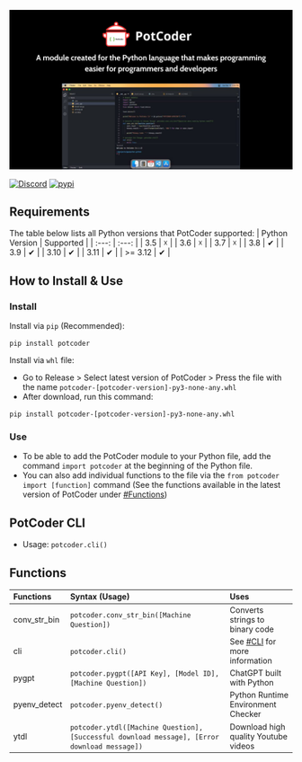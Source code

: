 ![PotCoder Screenshot](https://github.com/hiactions/potcoder/blob/main/src/potcoder/assets/potcoder-screenshot.png)

<a href='https://discord.gg/mVR8EpdM' target="_blank"><img alt='Discord' src='https://img.shields.io/badge/Join_Our COmmunity-100000?style=for-the-badge&logo=Discord&logoColor=FFFFFF&labelColor=5865f2&color=5865f2'/></a>
<a href='https://pypi.org/project/potcoder/' target="_blank"><img alt='pypi' src='https://img.shields.io/badge/PyPI_Download-100000?style=for-the-badge&logo=pypi&logoColor=FFFFFF&labelColor=515153&color=232A79'/></a>

## Requirements
The table below lists all Python versions that PotCoder supported:
| Python Version | Supported |
| :---: | :---: |
| 3.5 | ☓ |
| 3.6 | ☓ |
| 3.7 | ☓ |
| 3.8 | ✔ |
| 3.9 | ✔ |
| 3.10 | ✔ |
| 3.11 | ✔ |
| >= 3.12 | ✔ |


## How to Install & Use

### Install
Install via `pip` (Recommended):
```
pip install potcoder
```


Install via `whl` file:
- Go to Release > Select latest version of PotCoder > Press the file with the name `potcoder-[potcoder-version]-py3-none-any.whl`
- After download, run this command:
```
pip install potcoder-[potcoder-version]-py3-none-any.whl
```

### Use
- To be able to add the PotCoder module to your Python file, add the command `import potcoder` at the beginning of the Python file.
- You can also add individual functions to the file via the `from potcoder import [function]` command (See the functions available in the latest version of PotCoder under [#Functions](#functions))

## PotCoder CLI
- Usage: `potcoder.cli()`

## Functions
| Functions | Syntax (Usage) | Uses |
| :-- | :-- | :-- |
| conv_str_bin | `potcoder.conv_str_bin([Machine Question])` | Converts strings to binary code |
| cli | `potcoder.cli()` | See [#CLI](#potcoder-cli) for more information |
| pygpt | `potcoder.pygpt([API Key], [Model ID], [Machine Question])` | ChatGPT built with Python |
| pyenv_detect | `potcoder.pyenv_detect()` | Python Runtime Environment Checker |
| ytdl | `potcoder.ytdl([Machine Question], [Successful download message], [Error download message])` | Download high quality Youtube videos |





